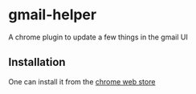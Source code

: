 gmail-helper
============

A chrome plugin to update a few things in the gmail UI

Installation
--
One can install it from the [chrome web store](https://chrome.google.com/webstore/detail/gmail-ui-update/iclfhanefileilkpahemhgaieoiojefp)
